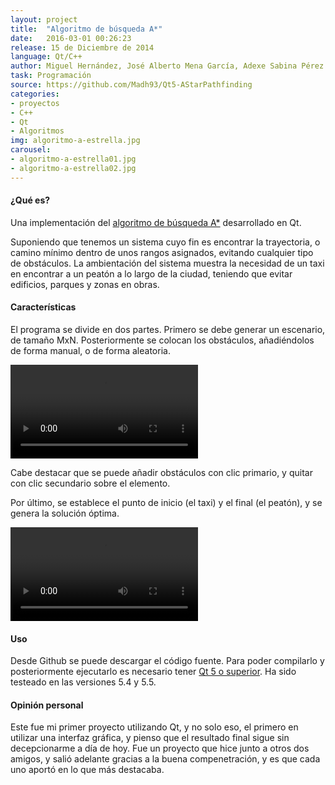 ```yaml
---
layout: project
title:  "Algoritmo de búsqueda A*"
date:   2016-03-01 00:26:23
release: 15 de Diciembre de 2014
language: Qt/C++
author: Miguel Hernández, José Alberto Mena García, Adexe Sabina Pérez
task: Programación
source: https://github.com/Madh93/Qt5-AStarPathfinding
categories:
- proyectos
- C++
- Qt
- Algoritmos
img: algoritmo-a-estrella.jpg
carousel:
- algoritmo-a-estrella01.jpg
- algoritmo-a-estrella02.jpg
---
```


#### ¿Qué es?

Una implementación del [algoritmo de búsqueda A\*](https://es.wikipedia.org/wiki/Algoritmo_de_b%C3%BAsqueda_A*) desarrollado en Qt.

Suponiendo que tenemos un sistema cuyo fin es encontrar la trayectoria, o camino mínimo dentro de unos rangos asignados, evitando cualquier tipo de obstáculos. La ambientación del sistema muestra la necesidad de un taxi en encontrar a un peatón a lo largo de la ciudad, teniendo que evitar edificios, parques y zonas en obras.

#### Características

El programa se divide en dos partes. Primero se debe generar un escenario, de tamaño MxN. Posteriormente se colocan los obstáculos, añadiéndolos de forma manual, o de forma aleatoria.

<video autoplay="" controls="" loop="" class="video-js vjs-default-skin col-lg-12" data-setup="{}">
  <source src="https://zippy.gfycat.com/TornSingleChevrotain.webm" type="video/webm">
</video>

Cabe destacar que se puede añadir obstáculos con clic primario, y quitar con clic secundario sobre el elemento.

Por último, se establece el punto de inicio (el taxi) y el final (el peatón), y se genera la solución óptima.

<video autoplay="" controls="" loop="" class="video-js vjs-default-skin col-lg-12" data-setup="{}">
  <source src="https://fat.gfycat.com/CarelessJointBluegill.webm" type="video/webm">
</video>
<br>

#### Uso

Desde Github se puede descargar el código fuente. Para poder compilarlo y posteriormente ejecutarlo es necesario tener [Qt 5 o superior](http://www.qt.io/download/). Ha sido testeado en las versiones 5.4 y 5.5.

#### Opinión personal

Este fue mi primer proyecto utilizando Qt, y no solo eso, el primero en utilizar una interfaz gráfica, y pienso que el resultado final sigue sin decepcionarme a día de hoy. Fue un proyecto que hice junto a otros dos amigos, y salió adelante gracias a la buena compenetración, y es que cada uno aportó en lo que más destacaba.